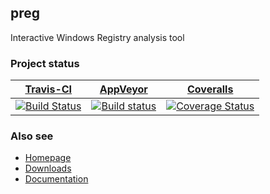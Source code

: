 ## preg

Interactive Windows Registry analysis tool

### Project status

[Travis-CI](https://travis-ci.org/) | [AppVeyor](https://ci.appveyor.com) | [Coveralls](https://coveralls.io/)
--- | --- | --- 
[![Build Status](https://travis-ci.org/log2timeline/preg.svg?branch=master)](https://travis-ci.org/log2timeline/preg) | [![Build status](https://ci.appveyor.com/api/projects/status/68seytytliab5p2q?svg=true)](https://ci.appveyor.com/project/joachimmetz/preg) | [![Coverage Status](https://img.shields.io/coveralls/log2timeline/preg.svg)](https://coveralls.io/r/log2timeline/preg?branch=master)

### Also see

* [Homepage](https://github.com/log2timeline/preg)
* [Downloads](https://github.com/log2timeline/preg/releases)
* [Documentation](https://github.com/log2timeline/preg/wiki)

